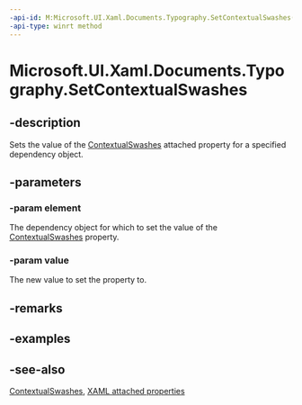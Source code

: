 ```yaml
---
-api-id: M:Microsoft.UI.Xaml.Documents.Typography.SetContextualSwashes(Microsoft.UI.Xaml.DependencyObject,System.Int32)
-api-type: winrt method
---
```


<!-- Method syntax
public void SetContextualSwashes(Windows.UI.Xaml.DependencyObject element, System.Int32 value)
-->

# Microsoft.UI.Xaml.Documents.Typography.SetContextualSwashes

## -description
Sets the value of the [ContextualSwashes](typography_contextualswashes.md) attached property for a specified dependency object.

## -parameters
### -param element
The dependency object for which to set the value of the [ContextualSwashes](typography_contextualswashes.md) property.

### -param value
The new value to set the property to.

## -remarks

## -examples

## -see-also

[ContextualSwashes](typography_contextualswashes.md), [XAML attached properties](/windows/uwp/xaml-platform/attached-properties-overview)
